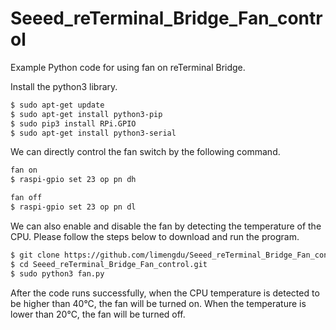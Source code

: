 # Seeed_reTerminal_Bridge_Fan_control
 
Example Python code for using fan on reTerminal Bridge.

Install the python3 library.

```sh
$ sudo apt-get update
$ sudo apt-get install python3-pip
$ sudo pip3 install RPi.GPIO
$ sudo apt-get install python3-serial
```

We can directly control the fan switch by the following command.

```sh
fan on
$ raspi-gpio set 23 op pn dh

fan off
$ raspi-gpio set 23 op pn dl
```

We can also enable and disable the fan by detecting the temperature of the CPU. Please follow the steps below to download and run the program.

```sh
$ git clone https://github.com/limengdu/Seeed_reTerminal_Bridge_Fan_control.git
$ cd Seeed_reTerminal_Bridge_Fan_control.git
$ sudo python3 fan.py
```

After the code runs successfully, when the CPU temperature is detected to be higher than 40°C, the fan will be turned on. When the temperature is lower than 20°C, the fan will be turned off.



